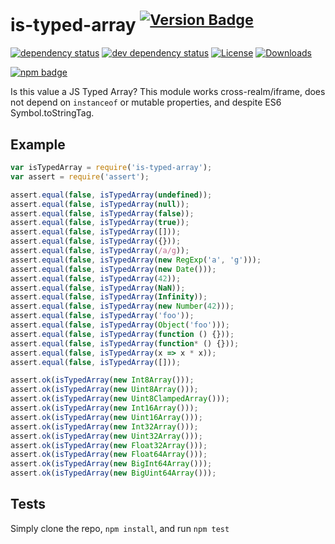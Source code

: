 # is-typed-array <sup>[![Version Badge][2]][1]</sup>

[![dependency status][5]][6]
[![dev dependency status][7]][8]
[![License][license-image]][license-url]
[![Downloads][downloads-image]][downloads-url]

[![npm badge][11]][1]

Is this value a JS Typed Array? This module works cross-realm/iframe, does not depend on `instanceof` or mutable properties, and despite ES6 Symbol.toStringTag.

## Example

```js
var isTypedArray = require('is-typed-array');
var assert = require('assert');

assert.equal(false, isTypedArray(undefined));
assert.equal(false, isTypedArray(null));
assert.equal(false, isTypedArray(false));
assert.equal(false, isTypedArray(true));
assert.equal(false, isTypedArray([]));
assert.equal(false, isTypedArray({}));
assert.equal(false, isTypedArray(/a/g));
assert.equal(false, isTypedArray(new RegExp('a', 'g')));
assert.equal(false, isTypedArray(new Date()));
assert.equal(false, isTypedArray(42));
assert.equal(false, isTypedArray(NaN));
assert.equal(false, isTypedArray(Infinity));
assert.equal(false, isTypedArray(new Number(42)));
assert.equal(false, isTypedArray('foo'));
assert.equal(false, isTypedArray(Object('foo')));
assert.equal(false, isTypedArray(function () {}));
assert.equal(false, isTypedArray(function* () {}));
assert.equal(false, isTypedArray(x => x * x));
assert.equal(false, isTypedArray([]));

assert.ok(isTypedArray(new Int8Array()));
assert.ok(isTypedArray(new Uint8Array()));
assert.ok(isTypedArray(new Uint8ClampedArray()));
assert.ok(isTypedArray(new Int16Array()));
assert.ok(isTypedArray(new Uint16Array()));
assert.ok(isTypedArray(new Int32Array()));
assert.ok(isTypedArray(new Uint32Array()));
assert.ok(isTypedArray(new Float32Array()));
assert.ok(isTypedArray(new Float64Array()));
assert.ok(isTypedArray(new BigInt64Array()));
assert.ok(isTypedArray(new BigUint64Array()));
```

## Tests
Simply clone the repo, `npm install`, and run `npm test`

[1]: https://npmjs.org/package/is-typed-array
[2]: http://versionbadg.es/inspect-js/is-typed-array.svg
[5]: https://david-dm.org/inspect-js/is-typed-array.svg
[6]: https://david-dm.org/inspect-js/is-typed-array
[7]: https://david-dm.org/inspect-js/is-typed-array/dev-status.svg
[8]: https://david-dm.org/inspect-js/is-typed-array#info=devDependencies
[11]: https://nodei.co/npm/is-typed-array.png?downloads=true&stars=true
[license-image]: http://img.shields.io/npm/l/is-typed-array.svg
[license-url]: LICENSE
[downloads-image]: http://img.shields.io/npm/dm/is-typed-array.svg
[downloads-url]: http://npm-stat.com/charts.html?package=is-typed-array
